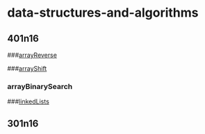 # data-structures-and-algorithms


## 401n16


###[arrayReverse](/code-challenges/401n16/arrayReverse/README-arrayReverse.md)

###[arrayShift](/code-challenges/401n16/arrayReverse/README-arrayShift.md)

### arrayBinarySearch

###[linkedLists](/code-challenges/401n16/data-structures/linkedlist/README-linkedList.md)



## 301n16

